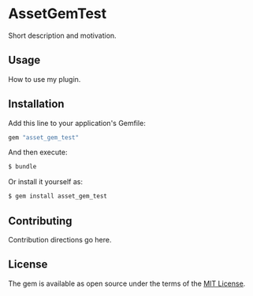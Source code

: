 # AssetGemTest
Short description and motivation.

## Usage
How to use my plugin.

## Installation
Add this line to your application's Gemfile:

```ruby
gem "asset_gem_test"
```

And then execute:
```bash
$ bundle
```

Or install it yourself as:
```bash
$ gem install asset_gem_test
```

## Contributing
Contribution directions go here.

## License
The gem is available as open source under the terms of the [MIT License](https://opensource.org/licenses/MIT).
